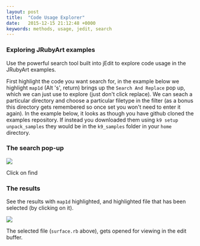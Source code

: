 ```yaml
---
layout: post
title:  "Code Usage Explorer"
date:   2015-12-15 21:12:48 +0000
keywords: methods, usage, jedit, search
---
```


### Exploring JRubyArt examples

Use the powerful search tool built into jEdit to explore code usage in the JRubyArt examples.

First highlight the code you want search for, in the example below we highlight `map1d` (Alt 's', return) brings up the `Search And Replace` pop up, which we can just use to explore (just don't click replace). We can seach a particular directory and choose a particular filetype in the filter (as a bonus this directory gets remembered so once set you won't need to enter it again). In the example below, it looks as though you have github cloned the examples repository. If instead you downloaded them using `k9 setup unpack_samples` they would be in the `k9_samples` folder in your `home` directory.

### The search pop-up

<img src="{{ site.baseurl }}/assets/highlight.png" />

Click on find

### The results

See the results with `map1d` highlighted, and highlighted file that has been selected (by clicking on it).

<img src="{{ site.baseurl }}/assets/search-result.png" />

The selected file (`surface.rb` above), gets opened for viewing in the edit buffer.

